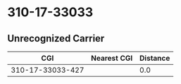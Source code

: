 # 310-17-33033
## Unrecognized Carrier


| CGI | Nearest CGI | Distance |
|-----|-------------|----------|
| 310-17-33033-427 |  | 0.0 |
